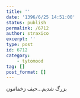 ```yaml
---
title: ''
date: '1396/6/25 14:51:00'
status: publish
permalink: /6712
author: straxico
excerpt: ''
type: post
id: 6712
category:
    - tytomood
tag: []
post_format: []
---
```

بزرگ شدیم…حیف زخمامون